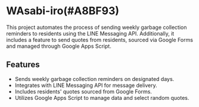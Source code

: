 # WAsabi-iro(#A8BF93)

This project automates the process of sending weekly garbage collection reminders to residents using the LINE Messaging API. Additionally, it includes a feature to send quotes from residents, sourced via Google Forms and managed through Google Apps Script.

## Features

- Sends weekly garbage collection reminders on designated days.
- Integrates with LINE Messaging API for message delivery.
- Includes residents' quotes sourced from Google Forms.
- Utilizes Google Apps Script to manage data and select random quotes.

